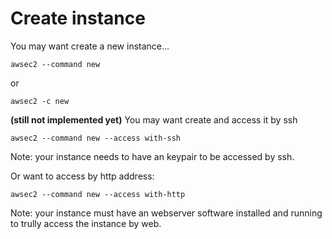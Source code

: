 # Create instance

You may want create a new instance...

```
awsec2 --command new
```
or
```
awsec2 -c new
```

**(still not implemented yet)** You may want create and access it by ssh
```
awsec2 --command new --access with-ssh
```
Note: your instance needs to have an keypair to be accessed by ssh.

Or want to access by http address:
```
awsec2 --command new --access with-http
```
Note: your instance must have an webserver software installed and running to trully access the instance by web.
